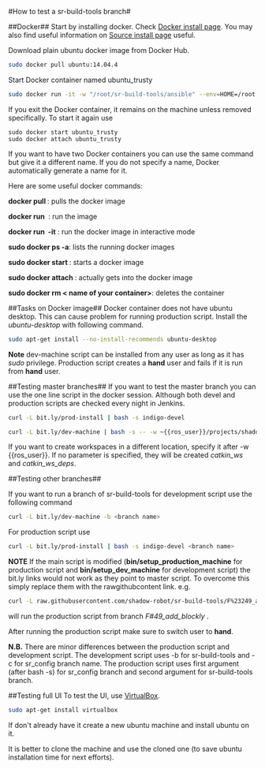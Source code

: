 #How to test a sr-build-tools branch#

##Docker##
Start by installing docker. Check [Docker install page](https://docs.docker.com/linux/step_one/).
You may also find useful information on [Source install page](http://shadow-robot.readthedocs.org/en/latest/generated/shadow_robot/INSTALL.html) useful.

Download plain ubuntu docker image from Docker Hub.
```bash
sudo docker pull ubuntu:14.04.4
```

Start Docker container named ubuntu_trusty

```bash
sudo docker run -it -w "/root/sr-build-tools/ansible" --env=HOME=/root --name "ubuntu_trusty" -v $HOME:/host:rw "ubuntu:14.04.4" /bin/bash
```
If you exit the Docker container, it remains on the machine unless removed specifically.
To start it again use
```
sudo docker start ubuntu_trusty
sudo docker attach ubuntu_trusty
```
If you want to have two Docker containers you can use the same command but give it a different name.
If you do not specify a name, Docker automatically generate a name for it.

Here are some useful docker commands:

**docker pull <image name>**: pulls the docker image

**docker run <image name>** : run the image

**docker run <image name> -it** : run the docker image in interactive mode

**sudo docker ps -a**: lists the running docker images

**sudo docker start <name of your container>**: starts a docker image

**sudo docker attach <name of your container>**: actually gets into the docker image

**sudo docker rm < name of your container>**: deletes the container

##Tasks on Docker image##
Docker container does not have ubuntu desktop. This can cause problem for running production script.
Install the *ubuntu-desktop* with following command.
```bash
sudo apt-get install --no-install-recommends ubuntu-desktop
```

**Note** dev-machine script can be installed from any user as long as it has *sudo* privilege.
Production script creates a **hand** user and fails if it is run from **hand** user.

##Testing master branches##
If you want to test the master branch you can use the one line script in the docker session.
Although both devel and production scripts are checked every night in Jenkins.
```bash
curl -L bit.ly/prod-install | bash -s indigo-devel
```

```bash
curl -L bit.ly/dev-machine | bash -s -- -w ~{{ros_user}}/projects/shadow_robot/base
```
If you want to create workspaces in a different location, specify it after -w {{ros_user}}.
If no parameter is specified, they will be created *catkin_ws* and *catkin_ws_deps*.

##Testing other branches##

If you want to run a branch of sr-build-tools for development script use the following command
```bash
curl -L bit.ly/dev-machine -b <branch name>
```

For production script use
```bash
curl -L bit.ly/prod-install | bash -s indigo-devel <branch name>
```

**NOTE** If the main script is modified (**bin/setup_production_machine** for production script and  **bin/setup_dev_machine** for development script) the bit.ly links would not work as they point to master script.
 To overcome this simply replace them with the rawgithubcontent link.
e.g.
```bash
curl -L raw.githubusercontent.com/shadow-robot/sr-build-tools/F%23249_add_blockly/bin/setup_dev_machine | bash -s indigo-devel F#49_add_blockly
```
will run the production script from branch *F#49_add_blockly* .

After running the production script make sure to switch user to **hand**.

**N.B.** There are minor differences between the production script and development script. The development script uses -b for sr-build-tools and -c for sr_config branch name.
The production script uses first argument (after bash -s) for sr_config branch and second argument for sr-build-tools branch.

##Testing full UI
To test the UI, use [VirtualBox](http://www.virtualbox.org/).
```bash
sudo apt-get install virtualbox
```
If don't already have it create a new ubuntu machine and install ubuntu on it.

It is better to clone the machine and use the cloned one (to save ubuntu installation time for next efforts).
